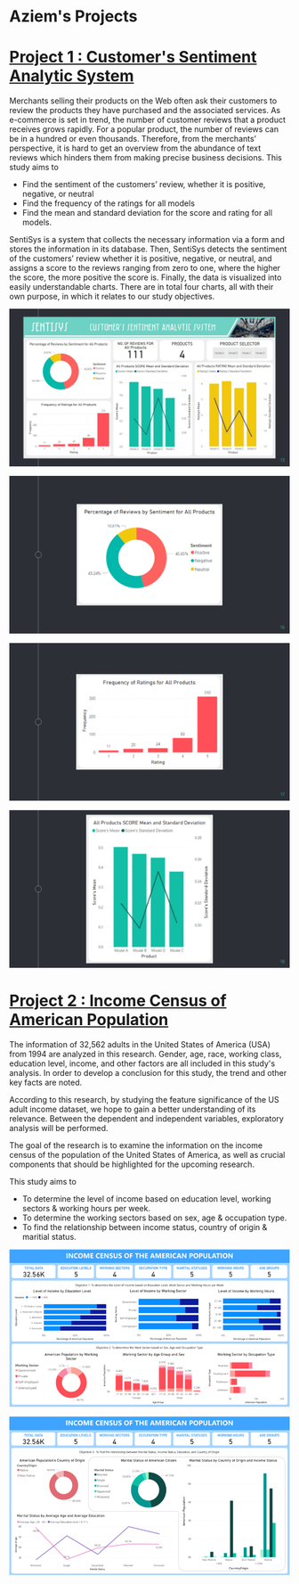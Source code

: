 # Aziem's Projects

# [Project 1 : Customer's Sentiment Analytic System](https://github.com/Ziem99/Sentisys) 
Merchants selling their products on the Web often ask their customers to review the products they have purchased and the associated services. As e-commerce is set in trend, the number of customer reviews that a product receives grows rapidly. For a popular product, the number of reviews can be in a hundred or even thousands. Therefore, from the merchants’ perspective, it is hard to get an overview from the abundance of text reviews which hinders them from making precise business decisions. This study aims to

* Find the sentiment of the customers’ review, whether it is positive, negative, or neutral 
* Find the frequency of the ratings for all models 
* Find the mean and standard deviation for the score and rating for all models. 

SentiSys is a system that collects the necessary information via a form and stores the information in its database. Then, SentiSys detects the sentiment of the customers’ review whether it is positive, negative, or neutral, and assigns a score to the reviews ranging from zero to one, where the higher the score, the more positive the score is. Finally, the data is visualized into easily understandable charts. There are in total four charts, all with their own purpose, in which it relates to our study objectives. 

![Image1](/images/SentiSys%201.png)

![Image2](/images/SentiSys%202.png)

![Image3](/images/SentiSys%203.png)

![Image4](/images/SentiSys%204.png)

# [Project 2 : Income Census of American Population](https://github.com/Ziem99/Income-census-of-american-population)
The information of 32,562 adults in the United States of America (USA) from 1994 are analyzed in this research. Gender, age, race, working class, education level, income, and other factors are all included in this study's analysis. In order to develop a conclusion for this study, the trend and other key facts are noted.

According to this research, by studying the feature significance of the US adult income dataset, we hope to gain a better understanding of its relevance. Between the dependent and independent variables, exploratory analysis will be performed.

The goal of the research is to examine the information on the income census of the population of the United States of America, as well as crucial components that should be highlighted for the upcoming research.

This study aims to 

* To determine the level of income based on education level, working sectors & working hours per week.
* To determine the working sectors based on sex, age & occupation type.
* To find the relationship between income status, country of origin & maritial status.

![](/images/Income%20Census%201.png)

![](/images/Income%20Census%202.png)
